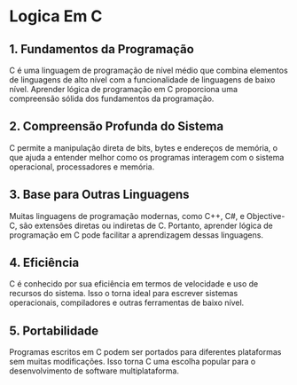 # Logica Em C

## 1. Fundamentos da Programação

C é uma linguagem de programação de nível médio que combina elementos de linguagens de alto nível com a funcionalidade de linguagens de baixo nível. Aprender lógica de programação em C proporciona uma compreensão sólida dos fundamentos da programação.

## 2. Compreensão Profunda do Sistema

C permite a manipulação direta de bits, bytes e endereços de memória, o que ajuda a entender melhor como os programas interagem com o sistema operacional, processadores e memória.

## 3. Base para Outras Linguagens

Muitas linguagens de programação modernas, como C++, C#, e Objective-C, são extensões diretas ou indiretas de C. Portanto, aprender lógica de programação em C pode facilitar a aprendizagem dessas linguagens.

## 4. Eficiência

C é conhecido por sua eficiência em termos de velocidade e uso de recursos do sistema. Isso o torna ideal para escrever sistemas operacionais, compiladores e outras ferramentas de baixo nível.

## 5. Portabilidade

Programas escritos em C podem ser portados para diferentes plataformas sem muitas modificações. Isso torna C uma escolha popular para o desenvolvimento de software multiplataforma.


